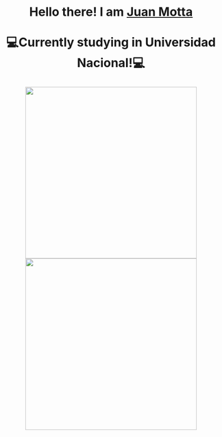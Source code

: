 <h1 align="center"Welcom</h1>

<p align="center">Hello there! I am <a href="https://github.com/Juan-Motta">Juan Motta</a><br><br>
💻Currently studying in Universidad Nacional!💻<br>

<p align="center"><img src="https://github-readme-stats.vercel.app/api?username=Juan-Motta&show_icons=true&theme=buefy" width="400">
 
 <br>

<img src="https://github-readme-stats.vercel.app/api/top-langs/?username=Juan-Motta&layout=compact&hide=javascript" width="400">


</p>

